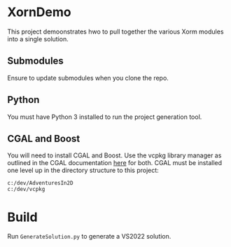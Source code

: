 # XornDemo
This project demoonstrates hwo to pull together the various Xorm modules into a single solution.

## Submodules
Ensure to update submodules when you clone the repo.

## Python
You must have Python 3 installed to run the project generation tool.

## CGAL and Boost
You will need to install CGAL and Boost. Use the vcpkg library manager as outlined in the CGAL documentation [here](https://doc.cgal.org/latest/Manual/windows.html#title0) for both. CGAL must be installed one level up in the directory structure to this project:

    c:/dev/AdventuresIn2D
    c:/dev/vcpkg

# Build
Run `GenerateSolution.py` to generate a VS2022 solution.
